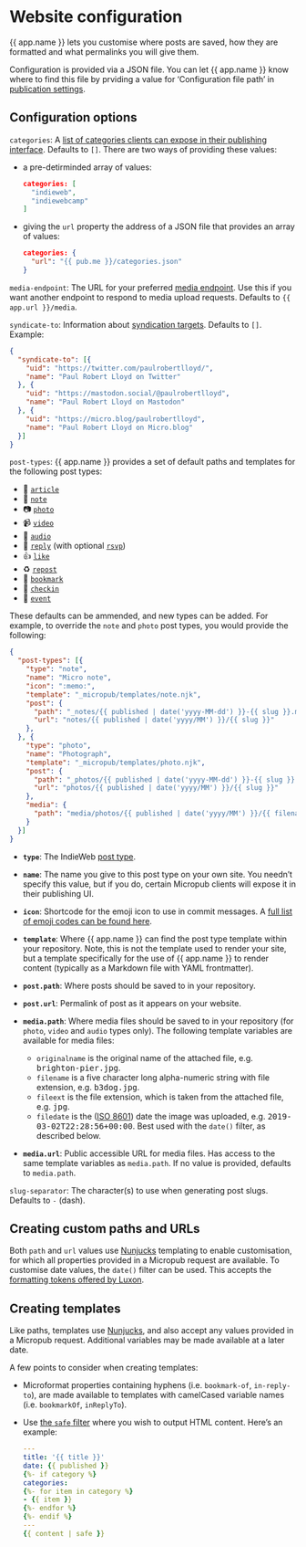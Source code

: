 # Website configuration

{{ app.name }} lets you customise where posts are saved, how they are formatted and what permalinks you will give them.

Configuration is provided via a JSON file. You can let {{ app.name }} know where to find this file by prviding a value for ‘Configuration file path’ in [publication settings](/settings/publication).

## Configuration options

`categories`: A [list of categories clients can expose in their publishing interface](https://github.com/indieweb/micropub-extensions/issues/5). Defaults to `[]`. There are two ways of providing these values:

  * a pre-detirminded array of values:

    ```json
    categories: [
      "indieweb",
      "indiewebcamp"
    ]
    ```

  * giving the `url` property the address of a JSON file that provides an array of values:

    ```json
    categories: {
      "url": "{{ pub.me }}/categories.json"
    }
    ```

`media-endpoint`: The URL for your preferred [media endpoint](https://www.w3.org/TR/micropub/#media-endpoint). Use this if you want another endpoint to respond to media upload requests. Defaults to `{{ app.url }}/media`.

`syndicate-to`: Information about [syndication targets](https://www.w3.org/TR/micropub/#h-syndication-targets). Defaults to `[]`. Example:

  ```json
  {
    "syndicate-to": [{
      "uid": "https://twitter.com/paulrobertlloyd/",
      "name": "Paul Robert Lloyd on Twitter"
    }, {
      "uid": "https://mastodon.social/@paulrobertlloyd",
      "name": "Paul Robert Lloyd on Mastodon"
    }, {
      "uid": "https://micro.blog/paulrobertlloyd",
      "name": "Paul Robert Lloyd on Micro.blog"
    }]
  }
  ```

`post-types`: {{ app.name }} provides a set of default paths and templates for the following post types:

  * 📄 [`article`](https://indieweb.org/article)
  * 📔 [`note`](https://indieweb.org/note)
  * 📷 [`photo`](https://indieweb.org/photo)
  * 📹 [`video`](https://indieweb.org/video)
  * 🎤 [`audio`](https://indieweb.org/audio)
  * 💬 [`reply`](https://indieweb.org/reply) (with optional [`rsvp`](https://indieweb.org/rsvp))
  * 👍 [`like`](https://indieweb.org/like)
  * ♻️ [`repost`](https://indieweb.org/repost)
  * 🔖 [`bookmark`](https://indieweb.org/bookmark)
  * 🚩 [`checkin`](https://indieweb.org/checkin)
  * 📅 [`event`](https://indieweb.org/event)

  These defaults can be ammended, and new types can be added. For example, to override the `note` and `photo` post types, you would provide the following:

  ```json
  {
    "post-types": [{
      "type": "note",
      "name": "Micro note",
      "icon": ":memo:",
      "template": "_micropub/templates/note.njk",
      "post": {
        "path": "_notes/{​{ published | date('yyyy-MM-dd') }}-{​{ slug }}.md",
        "url": "notes/{​{ published | date('yyyy/MM') }}/{​{ slug }}"
      },
    }, {
      "type": "photo",
      "name": "Photograph",
      "template": "_micropub/templates/photo.njk",
      "post": {
        "path": "_photos/{​{ published | date('yyyy-MM-dd') }}-{​{ slug }}.md",
        "url": "photos/{​{ published | date('yyyy/MM') }}/{​{ slug }}"
      },
      "media": {
        "path": "media/photos/{​{ published | date('yyyy/MM') }}/{​{ filename }}",
      }
    }]
  }
  ```

  * **`type`**: The IndieWeb [post type](https://indieweb.org/Category:PostType).

  * **`name`**: The name you give to this post type on your own site. You needn’t specify this value, but if you do, certain Micropub clients will expose it in their publishing UI.

  * **`icon`**: Shortcode for the emoji icon to use in commit messages. A [full list of emoji codes can be found here](https://www.webfx.com/tools/emoji-cheat-sheet/).

  * **`template`**: Where {{ app.name }} can find the post type template within your repository. Note, this is not the template used to render your site, but a template specifically for the use of {{ app.name }} to render content (typically as a Markdown file with YAML frontmatter).

  * **`post.path`**: Where posts should be saved to in your repository.

  * **`post.url`**: Permalink of post as it appears on your website.

  * **`media.path`**: Where media files should be saved to in your repository (for `photo`, `video` and `audio` types only). The following template variables are available for media files:

    * `originalname` is the original name of the attached file, e.g. <samp>brighton-pier.jpg</samp>.
    * `filename` is a five character long alpha-numeric string with file extension, e.g. <samp>b3dog.jpg</samp>.
    * `fileext` is the file extension, which is taken from the attached file, e.g. <samp>jpg</samp>.
    * `filedate` is the ([ISO 8601](https://en.wikipedia.org/wiki/ISO_8601)) date the image was uploaded, e.g. <samp>2019-03-02T22:28:56+00:00</samp>. Best used with the `date()` filter, as described below.

  * **`media.url`**: Public accessible URL for media files. Has access to the same template variables as `media.path`. If no value is provided, defaults to `media.path`.

`slug-separator`: The character(s) to use when generating post slugs. Defaults to `-` (dash).

## Creating custom paths and URLs

Both `path` and `url` values use [Nunjucks](https://mozilla.github.io/nunjucks/) templating to enable customisation, for which all properties provided in a Micropub request are available. To customise date values, the `date()` filter can be used. This accepts the [formatting tokens offered by Luxon](https://moment.github.io/luxon/docs/manual/formatting.html#table-of-tokens).

## Creating templates

Like paths, templates use [Nunjucks](https://mozilla.github.io/nunjucks/), and also accept any values provided in a Micropub request. Additional variables may be made available at a later date.

A few points to consider when creating templates:

* Microformat properties containing hyphens (i.e. `bookmark-of`, `in-reply-to`), are made available to templates with camelCased variable names (i.e. `bookmarkOf`, `inReplyTo`).

* Use [the `safe` filter](https://mozilla.github.io/nunjucks/templating.html#safe) where you wish to output HTML content. Here’s an example:

  ```yaml
  ---
  title: '{​{ title }}'
  date: {​{ published }}
  {%- if category %}
  categories:
  {%- for item in category %}
  - {​{ item }}
  {%- endfor %}
  {%- endif %}
  ---
  {​{ content | safe }}
  ```
